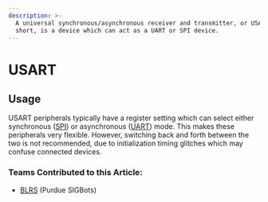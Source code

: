 ```yaml
---
description: >-
  A universal synchronous/asynchronous receiver and transmitter, or USART for
  short, is a device which can act as a UART or SPI device.
---
```


# USART

## Usage

USART peripherals typically have a register setting which can select either synchronous \([SPI](spi.md)\) or asynchronous \([UART](uart.md)\) mode. This makes these peripherals very flexible. However, switching back and forth between the two is not recommended, due to initialization timing glitches which may confuse connected devices.

### Teams Contributed to this Article:

* [BLRS](https://purduesigbots.com/) \(Purdue SIGBots\)

